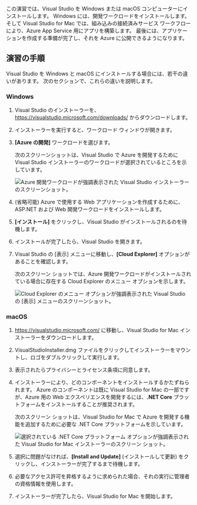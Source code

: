 この演習では、Visual Studio を Windows または macOS コンピューターにインストールします。 Windows には、開発ワークロードをインストールします。 そして Visual Studio for Mac では、組み込みの接続済みサービス ワークフローにより、Azure App Service 用にアプリを構築します。 最後には、アプリケーションを作成する準備が完了し、それを Azure に公開できるようになります。

## <a name="exercise-steps"></a>演習の手順

Visual Studio を Windows と macOS にインストールする場合には、若干の違いがあります。 次のセクションで、これらの違いを説明します。

### <a name="windows"></a>Windows

1. Visual Studio のインストーラーを、 https://visualstudio.microsoft.com/downloads/ からダウンロードします。
2. インストーラーを実行すると、ワークロード ウィンドウが開きます。
3. **[Azure の開発]** ワークロードを選びます。

    次のスクリーンショットは、Visual Studio で Azure を開発するために Visual Studio インストーラーのワークロードが選択されているところを示しています。

    ![Azure 開発ワークロードが強調表示された Visual Studio インストーラーのスクリーンショット。](../media/5-select-azure-workload.png)

4. (省略可能) Azure で使用する Web アプリケーションを作成するために、ASP.NET および Web 開発ワークロードをインストールします。
5. **[インストール]** をクリックし、Visual Studio がインストールされるのを待機します。
6. インストールが完了したら、Visual Studio を開きます。
7. Visual Studio の [表示] メニューに移動し、**[Cloud Explorer]** オプションがあることを確認します。

    次のスクリーン ショットでは、Azure 開発ワークロードがインストールされている場合に存在する Cloud Explorer のメニュー オプションを示します。

    ![Cloud Explorer のメニュー オプションが強調表示された Visual Studio の [表示] メニューのスクリーンショット。](../media/5-verify-cloud-explorer.png)

### <a name="macos"></a>macOS

1. https://visualstudio.microsoft.com/ に移動し、Visual Studio for Mac インストーラーをダウンロードします。
2. VisualStudioInstaller.dmg ファイルをクリックしてインストーラーをマウントし、ロゴをダブルクリックして実行します。
3. 表示されたらプライバシーとライセンス条項に同意します。
4. インストーラーにより、どのコンポーネントをインストールするかたずねられます。 Azure のコンポーネントは既に Visual Studio for Mac の一部ですが、Azure 用の Web エクスペリエンスを開発するには、**.NET Core** プラットフォームをインストールすることが推奨されます。

    次のスクリーン ショットは、Visual Studio for Mac で Azure を開発する機能を追加するために必要な .NET Core プラットフォームを示しています。

    ![選択されている .NET Core プラットフォーム オプションが強調表示された Visual Studio for Mac インストーラーのスクリーン ショット。](../media/5-vsmac-install-net-core.png)

5. 選択に問題がなければ、**[Install and Update]** \(インストールして更新\) をクリックし、インストーラーが完了するまで待機します。
6. 必要なアクセス許可を昇格するように求められた場合、それの実行に管理者の資格情報を使用します。
7. インストーラーが完了したら、Visual Studio for Mac を開始します。
